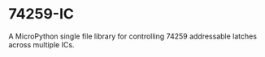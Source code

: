 # 74259-IC
A MicroPython single file library for controlling 74259 addressable latches across multiple ICs.
